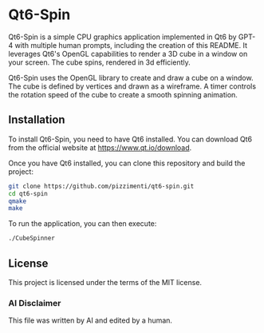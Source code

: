 # Qt6-Spin

Qt6-Spin is a simple CPU graphics application implemented in Qt6 by GPT-4 with multiple human prompts, including the creation of this README. It leverages Qt6's OpenGL capabilities to render a 3D cube in a window on your screen. The cube spins, rendered in 3d efficiently.

Qt6-Spin uses the OpenGL library to create and draw a cube on a window. The cube is defined by vertices and drawn as a wireframe. A timer controls the rotation speed of the cube to create a smooth spinning animation.

## Installation

To install Qt6-Spin, you need to have Qt6 installed. You can download Qt6 from the official website at https://www.qt.io/download.

Once you have Qt6 installed, you can clone this repository and build the project:

```bash
git clone https://github.com/pizzimenti/qt6-spin.git
cd qt6-spin
qmake
make
```

To run the application, you can then execute:

```bash
./CubeSpinner
```

## License
This project is licensed under the terms of the MIT license.

### AI Disclaimer
This file was written by AI and edited by a human.